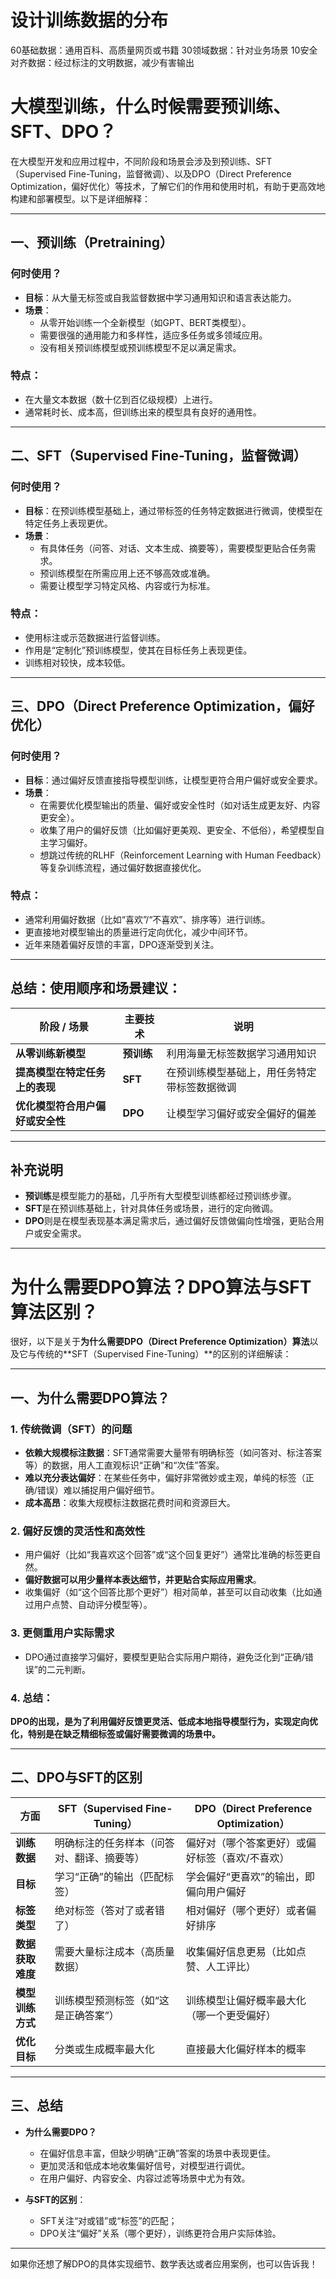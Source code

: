 # 设计训练数据的分布
60基础数据：通用百科、高质量网页或书籍
30领域数据：针对业务场景
10安全对齐数据：经过标注的文明数据，减少有害输出

# 大模型训练，什么时候需要预训练、SFT、DPO？

在大模型开发和应用过程中，不同阶段和场景会涉及到预训练、SFT（Supervised Fine-Tuning，监督微调）、以及DPO（Direct Preference Optimization，偏好优化）等技术，了解它们的作用和使用时机，有助于更高效地构建和部署模型。以下是详细解释：

---

## 一、预训练（Pretraining）

### **何时使用？**
- **目标**：从大量无标签或自我监督数据中学习通用知识和语言表达能力。
- **场景**：
  - 从零开始训练一个全新模型（如GPT、BERT类模型）。
  - 需要很强的通用能力和多样性，适应多任务或多领域应用。
  - 没有相关预训练模型或预训练模型不足以满足需求。

### **特点：**
- 在大量文本数据（数十亿到百亿级规模）上进行。
- 通常耗时长、成本高，但训练出来的模型具有良好的通用性。

---

## 二、SFT（Supervised Fine-Tuning，监督微调）

### **何时使用？**
- **目标**：在预训练模型基础上，通过带标签的任务特定数据进行微调，使模型在特定任务上表现更优。
- **场景**：
  - 有具体任务（问答、对话、文本生成、摘要等），需要模型更贴合任务需求。
  - 预训练模型在所需应用上还不够高效或准确。
  - 需要让模型学习特定风格、内容或行为标准。

### **特点：**
- 使用标注或示范数据进行监督训练。
- 作用是“定制化”预训练模型，使其在目标任务上表现更佳。
- 训练相对较快，成本较低。

---

## 三、DPO（Direct Preference Optimization，偏好优化）

### **何时使用？**
- **目标**：通过偏好反馈直接指导模型训练，让模型更符合用户偏好或安全要求。
- **场景**：
  - 在需要优化模型输出的质量、偏好或安全性时（如对话生成更友好、内容更安全）。
  - 收集了用户的偏好反馈（比如偏好更美观、更安全、不低俗），希望模型自主学习偏好。
  - 想跳过传统的RLHF（Reinforcement Learning with Human Feedback）等复杂训练流程，通过偏好数据直接优化。

### **特点：**
- 通常利用偏好数据（比如“喜欢”/“不喜欢”、排序等）进行训练。
- 更直接地对模型输出的质量进行定向优化，减少中间环节。
- 近年来随着偏好反馈的丰富，DPO逐渐受到关注。

---

## **总结：使用顺序和场景建议：**

| 阶段 / 场景                           | 主要技术                          | 说明                                        |
|----------------------------------------|--------------------------------------|----------------------------------------------|
| **从零训练新模型**                     | **预训练**                         | 利用海量无标签数据学习通用知识               |
| **提高模型在特定任务上的表现**           | **SFT**                            | 在预训练模型基础上，用任务特定带标签数据微调 |
| **优化模型符合用户偏好或安全性**         | **DPO**                            | 让模型学习偏好或安全偏好的偏差               |

---

## 补充说明
- **预训练**是模型能力的基础，几乎所有大型模型训练都经过预训练步骤。
- **SFT**是在预训练基础上，针对具体任务或场景，进行的定向微调。
- **DPO**则是在模型表现基本满足需求后，通过偏好反馈做偏向性增强，更贴合用户或安全需求。

---

# 为什么需要DPO算法？DPO算法与SFT算法区别？

很好，以下是关于**为什么需要DPO（Direct Preference Optimization）算法**以及它与传统的**SFT（Supervised Fine-Tuning）**的区别的详细解读：

---

## 一、为什么需要DPO算法？

### 1. **传统微调（SFT）的问题**

- **依赖大规模标注数据**：SFT通常需要大量带有明确标签（如问答对、标注答案等）的数据，用人工直观标识“正确”和“次佳”答案。
- **难以充分表达偏好**：在某些任务中，偏好非常微妙或主观，单纯的标签（正确/错误）难以捕捉用户偏好细节。
- **成本高昂**：收集大规模标注数据花费时间和资源巨大。

### 2. **偏好反馈的灵活性和高效性**

- 用户偏好（比如“我喜欢这个回答”或“这个回复更好”）通常比准确的标签更自然。
- **偏好数据可以用少量样本表达细节，并更贴合实际应用需求**。
- 收集偏好（如“这个回答比那个更好”）相对简单，甚至可以自动收集（比如通过用户点赞、自动评分模型等）。

### 3. **更侧重用户实际需求**

- DPO通过直接学习偏好，要模型更贴合实际用户期待，避免泛化到“正确/错误”的二元判断。

### 4. **总结：**  
**DPO的出现，是为了利用偏好反馈更灵活、低成本地指导模型行为，实现定向优化，特别是在缺乏精细标签或偏好需要微调的场景中。**

---

## 二、DPO与SFT的区别

| 方面 | **SFT（Supervised Fine-Tuning）** | **DPO（Direct Preference Optimization）** |
|-------|-------------------------------------|-------------------------------------------|
| **训练数据** | 明确标注的任务样本（问答对、翻译、摘要等） | 偏好对（哪个答案更好）或偏好标签（喜欢/不喜欢） |
| **目标** | 学习“正确”的输出（匹配标签） | 学会偏好“更喜欢”的输出，即偏向用户偏好 |
| **标签类型** | 绝对标签（答对了或者错了） | 相对偏好（哪个更好）或者偏好排序 |
| **数据获取难度** | 需要大量标注成本（高质量数据） | 收集偏好信息更易（比如点赞、人工评比） |
| **模型训练方式** | 训练模型预测标签（如“这是正确答案”） | 训练模型让偏好概率最大化（哪一个更受偏好） |
| **优化目标** | 分类或生成概率最大化 | 直接最大化偏好样本的概率 |

---

## 三、总结

- **为什么需要DPO？**
  - 在偏好信息丰富，但缺少明确“正确”答案的场景中表现更佳。
  - 更加灵活和低成本地收集偏好信号，对模型进行调优。
  - 在用户偏好、内容安全、内容过滤等场景中尤为有效。

- **与SFT的区别**：
  - SFT关注“对或错”或“标签”的匹配；
  - DPO关注“偏好”关系（哪个更好），训练更符合用户实际体验。

---

如果你还想了解DPO的具体实现细节、数学表达或者应用案例，也可以告诉我！